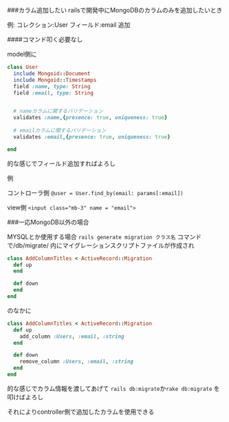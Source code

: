 ###カラム追加したい
railsで開発中にMongoDBのカラムのみを追加したいとき

例:
コレクション:User
フィールド:email
追加

####コマンド叩く必要なし

model側に
```rb
class User
  include Mongoid::Document
  include Mongoid::Timestamps
  field :name, type: String
  field :email, type: String


  # nameカラムに関するバリデーション
  validates :name,{presence: true, uniqueness: true}
  
  # emailカラムに関するバリデーション
  validates :email,{presence: true, uniqueness: true}

end
```

的な感じでフィールド追加すればよろし

例

コントローラ側
`@user = User.find_by(email: params[:email])`

view側
`<input class="mb-3" name = "email">`



###一応MongoDB以外の場合

MYSQLとか使用する場合
`rails generate migration クラス名`
コマンドで/db/migrate/
内にマイグレーションスクリプトファイルが作成され
```rb
class AddColumnTitles < ActiveRecord::Migration
  def up
  end

  def down
  end
end
``` 
のなかに  
```rb
class AddColumnTitles < ActiveRecord::Migration
  def up
    add_column :Users, :email, :string
  end

  def down
    remove_column :Users, :email, :string
  end
end
```
的な感じでカラム情報を渡してあげて
`rails db:migrate`か`rake db:migrate`
を叩けばよろし

それによりcontroller側で追加したカラムを使用できる
